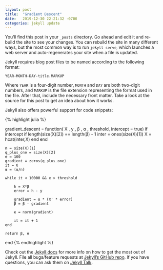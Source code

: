 ```yaml
---
layout: post
title:  "Gradient Descent"
date:   2019-12-30 22:21:32 -0700
categories: jekyll update
---
```

You’ll find this post in your `_posts` directory. Go ahead and edit it and re-build the site to see your changes. You can rebuild the site in many different ways, but the most common way is to run `jekyll serve`, which launches a web server and auto-regenerates your site when a file is updated.

Jekyll requires blog post files to be named according to the following format:

`YEAR-MONTH-DAY-title.MARKUP`

Where `YEAR` is a four-digit number, `MONTH` and `DAY` are both two-digit numbers, and `MARKUP` is the file extension representing the format used in the file. After that, include the necessary front matter. Take a look at the source for this post to get an idea about how it works.

Jekyll also offers powerful support for code snippets:

{% highlight julia %}

gradient_descent = function( X , y , β , α , threshold, intercept = true)
    if intercept
        if length(size(X)[2]) == length(β) - 1
            inter = ones(size(X)[1])
            X = hcat(inter,X)
        end
    end

    n = size(X)[1]
    q_plus_one = size(X)[2]
    e = 100
    gradient = zeros(q_plus_one)
    it = 0
    α = (α/n)

    while it < 10000 && e > threshold

        h = X*β
        error = h - y

        gradient = α * (X' * error)
        β = β - gradient

        e = norm(gradient)

        it = it + 1
    end

    return β, e
end 
{% endhighlight %}


Check out the [Jekyll docs][jekyll-docs] for more info on how to get the most out of Jekyll. File all bugs/feature requests at [Jekyll’s GitHub repo][jekyll-gh]. If you have questions, you can ask them on [Jekyll Talk][jekyll-talk].

[jekyll-docs]: https://jekyllrb.com/docs/home
[jekyll-gh]:   https://github.com/jekyll/jekyll
[jekyll-talk]: https://talk.jekyllrb.com/
